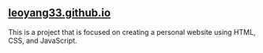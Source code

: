 ## [leoyang33.github.io](leoyang33.github.io)
This is a project that is focused on creating a personal website using HTML, CSS, and JavaScript.